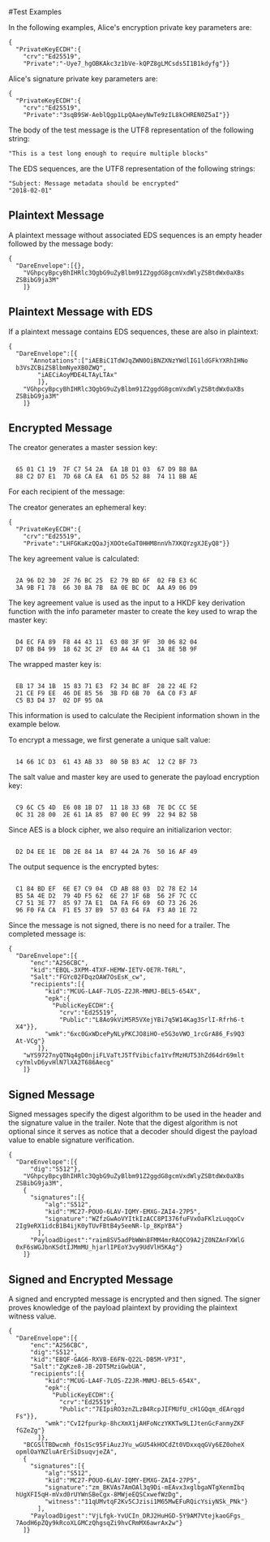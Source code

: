 
#Test Examples

In the following examples, Alice's encryption private key parameters are:

~~~~
{
  "PrivateKeyECDH":{
    "crv":"Ed25519",
    "Private":"-Uye7_hgOBKAkc3z1bVe-kQPZ8gLMCsds5I1B1kdyfg"}}
~~~~

 Alice's signature private key parameters are:

~~~~
{
  "PrivateKeyECDH":{
    "crv":"Ed25519",
    "Private":"3sqB9SW-AeblQgp1LpQAaeyNwTe9zIL8kCHREN0Z5aI"}}
~~~~

The body of the test message is the UTF8 representation of the following string:

~~~~
"This is a test long enough to require multiple blocks"
~~~~

The EDS sequences, are the UTF8 representation of the following strings:

~~~~
"Subject: Message metadata should be encrypted"
"2018-02-01"
~~~~

## Plaintext Message

A plaintext message without associated EDS sequences is an empty header
followed by the message body:

~~~~
{
  "DareEnvelope":[{},
    "VGhpcyBpcyBhIHRlc3QgbG9uZyBlbm91Z2ggdG8gcmVxdWlyZSBtdWx0aXBs
  ZSBibG9ja3M"
    ]}
~~~~

## Plaintext Message with EDS

If a plaintext message contains EDS sequences, these are also in plaintext:

~~~~
{
  "DareEnvelope":[{
      "Annotations":["iAEBiC1TdWJqZWN0OiBNZXNzYWdlIG1ldGFkYXRhIHNo
  b3VsZCBiZSBlbmNyeXB0ZWQ",
        "iAECiAoyMDE4LTAyLTAx"
        ]},
    "VGhpcyBpcyBhIHRlc3QgbG9uZyBlbm91Z2ggdG8gcmVxdWlyZSBtdWx0aXBs
  ZSBibG9ja3M"
    ]}
~~~~

## Encrypted Message

The creator generates a master session key:

~~~~

  65 01 C1 19  7F C7 54 2A  EA 1B D1 03  67 D9 B8 BA
  88 C2 D7 E1  7D 68 CA EA  61 D5 52 88  74 11 BB AE
~~~~

For each recipient of the message:

The creator generates an ephemeral key:

~~~~
{
  "PrivateKeyECDH":{
    "crv":"Ed25519",
    "Private":"LHFGKaKzQQaJjXOOteGaT0HHM8nnVh7XKQYzgXJEyQ8"}}
~~~~

The key agreement value is calculated:

~~~~

  2A 96 D2 30  2F 76 BC 25  E2 79 BD 6F  02 FB E3 6C
  3A 9B F1 78  66 30 8A 7B  8A 0E BC DC  AA A9 06 D9
~~~~

The key agreement value is used as the input to a HKDF key
derivation function with the info parameter 
master to create the key used to wrap the master key:

~~~~

  D4 EC FA 89  F8 44 43 11  63 08 3F 9F  30 06 82 04
  D7 0B B4 99  18 62 3C 2F  E0 A4 4A C1  3A 8E 5B 9F
~~~~

The wrapped master key is:

~~~~

  EB 17 34 1B  15 83 71 E3  F2 34 BC 8F  28 22 4E F2
  21 CE F9 EE  46 DE 85 56  3B FD 6B 70  6A C0 F3 AF
  C5 B3 D4 37  02 DF 95 0A
~~~~

This information is used to calculate the Recipient information
shown in the example below.

To encrypt a message, we first generate a unique salt value:


~~~~

  14 66 1C D3  61 43 AB 33  80 5B B3 AC  12 C2 BF 73
~~~~

The salt value and master key are used to generate the payload encryption
key:

~~~~

  C9 6C C5 4D  E6 08 1B D7  11 18 33 6B  7E DC CC 5E
  0C 31 28 00  2E 61 1A 85  B7 00 EC 99  22 94 B2 5B
~~~~

Since AES is a block cipher, we also require an initializarion vector:

~~~~

  D2 D4 EE 1E  DB 2E 84 1A  B7 44 2A 76  50 16 AF 49
~~~~

The output sequence is the encrypted bytes:

~~~~

  C1 84 BD EF  6E E7 C9 04  CD AB 88 03  D2 78 E2 14
  B5 5A 4E D2  79 4D F5 62  6E 27 1F 6B  56 2F 7C CC
  C7 51 3E 77  85 97 7A E1  DA FA F6 69  6D 73 26 26
  96 F0 FA CA  F1 E5 37 B9  57 03 64 FA  F3 A0 1E 72
~~~~

Since the message is not signed, there is no need for a trailer.
The completed message is:

~~~~
{
  "DareEnvelope":[{
      "enc":"A256CBC",
      "kid":"EBQL-3XPM-4TXF-HEMW-IETV-OE7R-T6RL",
      "Salt":"FGYc02FDqzOAW7OsEsK_cw",
      "recipients":[{
          "kid":"MCUG-LA4F-7LOS-Z2JR-MNMJ-BEL5-654X",
          "epk":{
            "PublicKeyECDH":{
              "crv":"Ed25519",
              "Public":"L8Ao9kViM5R5VXejYBi7q5W14Kag3SrlI-Rfrh6-t
  X4"}},
          "wmk":"6xc0GxWDcePyNLyPKCJO8iHO-e5G3oVWO_1rcGrA86_Fs9Q3
  At-VCg"}
        ]},
    "wYS9727nyQTNq4gD0njiFLVaTtJ5TfVibicfa1YvfMzHUT53hZd64dr69mlt
  cyYmlvD6yvHlN7lXA2T686Aecg"
    ]}
~~~~

## Signed Message

Signed messages specify the digest algorithm to be used in the header and
the signature value in the trailer. Note that the digest algorithm is not optional
since it serves as notice that a decoder should digest the payload value 
to enable signature verification.

~~~~
{
  "DareEnvelope":[{
      "dig":"S512"},
    "VGhpcyBpcyBhIHRlc3QgbG9uZyBlbm91Z2ggdG8gcmVxdWlyZSBtdWx0aXBs
  ZSBibG9ja3M",
    {
      "signatures":[{
          "alg":"S512",
          "kid":"MC27-POUO-6LAV-IQMY-EMXG-ZAI4-27P5",
          "signature":"WZfzGwAoVYItkIzACC8PI376fuFVxOaFKlzLuqqoCv
  2Ig9eRX1idcB1B4ijK0yTUvFBtB4y5eeNR-lp_8KpYBA"}
        ],
      "PayloadDigest":"raim8SV5adPbWWn8FMM4mrRAQCO9A2jZ0NZAnFXWlG
  0xF6sWGJbnKSdtIJMmMU_hjarlIPEoY3vy9UdVlH5KAg"}
    ]}
~~~~

## Signed and Encrypted Message

A signed and encrypted message is encrypted and then signed.
The signer proves knowledge of the payload plaintext by providing the
plaintext witness value.

~~~~
{
  "DareEnvelope":[{
      "enc":"A256CBC",
      "dig":"S512",
      "kid":"EBQF-GAG6-RXVB-E6FN-Q22L-DB5M-VP3I",
      "Salt":"ZgKze8-JB-2DT5MziGwbUA",
      "recipients":[{
          "kid":"MCUG-LA4F-7LOS-Z2JR-MNMJ-BEL5-654X",
          "epk":{
            "PublicKeyECDH":{
              "crv":"Ed25519",
              "Public":"7EIpiRO3znZLzB4RcpJIFMUfU_cH1GQqm_dEArqgd
  Fs"}},
          "wmk":"CvI2fpurkp-8hcXmX1jAHFoNczYKKTw9LIJtenGcFanmyZKF
  fGZeZg"}
        ]},
    "BCGSlTBDwcmh_fOs1Sc95FiAuzJYu_wGU54kHOCdZt0VDxxqqGVy6EZ0oheX
  opmlOaYNZluArErSiDsuqvjeZA",
    {
      "signatures":[{
          "alg":"S512",
          "kid":"MC27-POUO-6LAV-IQMY-EMXG-ZAI4-27P5",
          "signature":"zm_BKVAs7AmOAl3q9Di-mEAvx3xglbgaNTgXenmIbq
  hUgXFI5qH-mVxd0rUYWnSBeCgx-8MWjeEQSCxwefWzDg",
          "witness":"11qUMvtqF2Kv5CJzisi1M65MwEFuRQicYsiyNSk_PNk"}
        ],
      "PayloadDigest":"VjLfgk-YvUCIn_DRJ2HuHGD-5Y9AM7VtejkaoGFgs_
  7AodH6pZQy9kRcoXLGMCzQhgsqZi9hvCRmMX6awrAx2w"}
    ]}
~~~~


